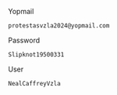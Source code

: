 Yopmail
```
protestasvzla2024@yopmail.com
```

Password
```
Slipknot19500331
```

User
```
NealCaffreyVzla
```
